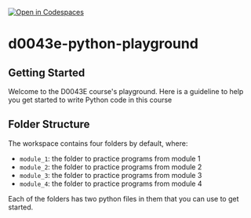 [![Open in Codespaces](https://classroom.github.com/assets/launch-codespace-2972f46106e565e64193e422d61a12cf1da4916b45550586e14ef0a7c637dd04.svg)](https://classroom.github.com/open-in-codespaces?assignment_repo_id=20408166)
# d0043e-python-playground
## Getting Started

Welcome to the D0043E course's playground. Here is a guideline to help you get started to write Python code in this course

## Folder Structure

The workspace contains four folders by default, where:

- `module_1`: the folder to practice programs from module 1
- `module_2`: the folder to practice programs from module 2
- `module_3`: the folder to practice programs from module 3
- `module_4`: the folder to practice programs from module 4

Each of the folders has two python files in them that you can use to get started.

